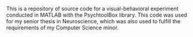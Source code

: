 This is a repository of source code for a visual-behavioral experiment conducted in MATLAB with the PsychtoolBox library.
This code was used for my senior thesis in Neuroscience, which was also used to fulfill the requirements of my Computer Science minor.
